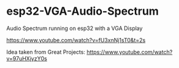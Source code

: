 # esp32-VGA-Audio-Spectrum
Audio Spectrum running on esp32 with a VGA Display

https://www.youtube.com/watch?v=fU3xnNj1sT0&t=2s

Idea taken from Great Projects: https://www.youtube.com/watch?v=97uHXjyzY0s
